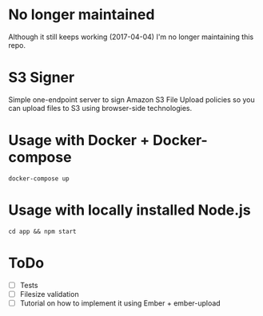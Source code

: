 # No longer maintained
Although it still keeps working (2017-04-04) I'm no longer maintaining this repo.

# S3 Signer
Simple one-endpoint server to sign Amazon S3 File Upload policies so you can upload
files to S3 using browser-side technologies.

# Usage with Docker + Docker-compose
```shell
docker-compose up
```


# Usage with locally installed Node.js
```shell
cd app && npm start
```

# ToDo
- [ ] Tests
- [ ] Filesize validation
- [ ] Tutorial on how to implement it using Ember + ember-upload
